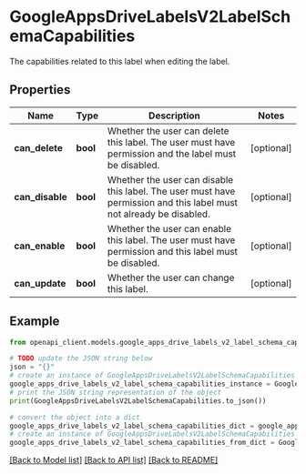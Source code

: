 # GoogleAppsDriveLabelsV2LabelSchemaCapabilities

The capabilities related to this label when editing the label.

## Properties

Name | Type | Description | Notes
------------ | ------------- | ------------- | -------------
**can_delete** | **bool** | Whether the user can delete this label. The user must have permission and the label must be disabled. | [optional] 
**can_disable** | **bool** | Whether the user can disable this label. The user must have permission and this label must not already be disabled. | [optional] 
**can_enable** | **bool** | Whether the user can enable this label. The user must have permission and this label must be disabled. | [optional] 
**can_update** | **bool** | Whether the user can change this label. | [optional] 

## Example

```python
from openapi_client.models.google_apps_drive_labels_v2_label_schema_capabilities import GoogleAppsDriveLabelsV2LabelSchemaCapabilities

# TODO update the JSON string below
json = "{}"
# create an instance of GoogleAppsDriveLabelsV2LabelSchemaCapabilities from a JSON string
google_apps_drive_labels_v2_label_schema_capabilities_instance = GoogleAppsDriveLabelsV2LabelSchemaCapabilities.from_json(json)
# print the JSON string representation of the object
print(GoogleAppsDriveLabelsV2LabelSchemaCapabilities.to_json())

# convert the object into a dict
google_apps_drive_labels_v2_label_schema_capabilities_dict = google_apps_drive_labels_v2_label_schema_capabilities_instance.to_dict()
# create an instance of GoogleAppsDriveLabelsV2LabelSchemaCapabilities from a dict
google_apps_drive_labels_v2_label_schema_capabilities_from_dict = GoogleAppsDriveLabelsV2LabelSchemaCapabilities.from_dict(google_apps_drive_labels_v2_label_schema_capabilities_dict)
```
[[Back to Model list]](../README.md#documentation-for-models) [[Back to API list]](../README.md#documentation-for-api-endpoints) [[Back to README]](../README.md)



